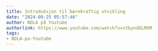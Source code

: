 ```yaml
---
title: Introduksjon til bærekraftig utvikling
date: "2024-09-25 05:57:46"
author: NDLA på Youtube
authorlink: https://www.youtube.com/watch?v=stbyndGLMXM
tags:
- NDLA-pa-Youtube
---
```

